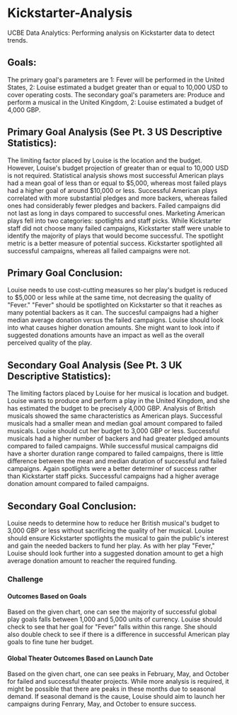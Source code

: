 # Kickstarter-Analysis
UCBE Data Analytics: Performing analysis on Kickstarter data to detect trends. 

## Goals:
The primary goal's parameters are 1: Fever will be performed in the United States, 2: Louise estimated a budget greater than or equal to 10,000 USD to cover operating costs. The secondary goal's parameters are: Produce and perform a musical in the United Kingdom, 2: Louise estimated a budget of 4,000 GBP.
  
## Primary Goal Analysis (See Pt. 3 US Descriptive Statistics):
The limiting factor placed by Louise is the location and the budget. However, Louise's budget projection of greater than or equal to 10,000 USD is not required. Statistical analysis shows most successful American plays had a mean goal of less than or equal to $5,000, whereas most failed plays had a higher goal of around $10,000 or less. Successful American plays correlated with more substantial pledges and more backers, whereas failed ones had considerably fewer pledges and backers. Failed campaigns did not last as long in days compared to successful ones. Marketing American plays fell into two categories: spotlights and staff picks. While Kickstarter staff did not choose many failed campaigns, Kickstarter staff were unable to identify the majority of plays that would become successful. The spotlight metric is a better measure of potential success. Kickstarter spotlighted all successful campaigns, whereas all failed campaigns were not.
  
## Primary Goal Conclusion:
Louise needs to use cost-cutting measures so her play's budget is reduced to $5,000 or less while at the same time, not decreasing the quality of "Fever." "Fever" should be spotlighted on Kickstarter so that it reaches as many potential backers as it can. The succesful campaigns had a higher median average donation versus the failed campaigns. Louise should look into what causes higher donation amounts. She might want to look into if suggested donations amounts have an impact as well as the overall perceived quality of the play.
  
## Secondary Goal Analysis (See Pt. 3 UK Descriptive Statistics): 
The limiting factors placed by Louise for her musical is location and budget. Louise wants to produce and perform a play in the United Kingdom, and she has estimated the budget to be precisely 4,000 GBP. Analysis of British musicals showed the same characteristics as American plays. Successful musicals had a smaller mean and median goal amount compared to failed musicals. Louise should cut her budget to 3,000 GBP or less. Successful musicals had a higher number of backers and had greater pledged amounts compared to failed campaigns. While successful musical campaigns did have a shorter duration range compared to failed campaigns, there is little difference between the mean and median duration of successful and failed campaigns. Again spotlights were a better determiner of success rather than Kickstarter staff picks. Successful campaigns had a higher average donation amount compared to failed campaigns.

## Secondary Goal Conclusion:
Louise needs to determine how to reduce her British musical's budget to 3,000 GBP or less without sacrificing the quality of her musical. Louise should ensure Kickstarter spotlights the musical to gain the public's interest and gain the needed backers to fund her play. As with her play "Fever," Louise should look further into a suggested donation amount to get a high average donation amount to reacher the required funding. 

### Challenge
#### Outcomes Based on Goals
Based on the given chart, one can see the majority of successful global play goals falls between 1,000 and 5,000 units of currency. Louise should check to see that her goal for "Fever" falls within this range. She should also double check to see if there is a difference in successful American play goals to fine tune her budget.

#### Global Theater Outcomes Based on Launch Date
Based on the given chart, one can see peaks in February, May, and October for failed and successful theater projects. While more analysis is required, it might be possible that there are peaks in these months due to seasonal demand. If seasonal demand is the cause, Louise should aim to launch her campaigns during Fenrary, May, and October to ensure success.
